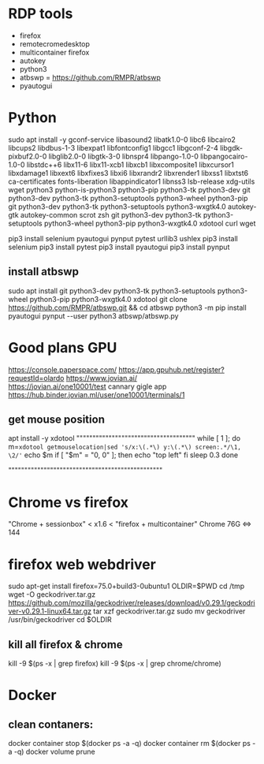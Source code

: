 # RDP tools
- firefox
- remotecromedesktop
- multicontainer firefox
- autokey
- python3
- atbswp = https://github.com/RMPR/atbswp
- pyautogui

# Python
sudo apt install -y gconf-service libasound2 libatk1.0-0 libc6 libcairo2 libcups2 libdbus-1-3 libexpat1 libfontconfig1 libgcc1 libgconf-2-4 libgdk-pixbuf2.0-0 libglib2.0-0 libgtk-3-0 libnspr4 libpango-1.0-0 libpangocairo-1.0-0 libstdc++6 libx11-6 libx11-xcb1 libxcb1 libxcomposite1 libxcursor1 libxdamage1 libxext6 libxfixes3 libxi6 libxrandr2 libxrender1 libxss1 libxtst6 ca-certificates fonts-liberation libappindicator1 libnss3 lsb-release xdg-utils wget python3 python-is-python3 python3-pip python3-tk python3-dev git python3-dev python3-tk python3-setuptools python3-wheel python3-pip git python3-dev python3-tk python3-setuptools python3-wxgtk4.0  autokey-gtk autokey-common scrot zsh git python3-dev python3-tk python3-setuptools python3-wheel python3-pip python3-wxgtk4.0 xdotool curl wget

pip3 install selenium  pyautogui pynput   pytest urllib3 ushlex
pip3 install selenium
pip3 install pytest
pip3 install pyautogui 
pip3 install pynput

## install atbswp
sudo apt install git python3-dev python3-tk python3-setuptools python3-wheel python3-pip python3-wxgtk4.0 xdotool
git clone https://github.com/RMPR/atbswp.git && cd atbswp
python3 -m pip install pyautogui pynput --user
python3 atbswp/atbswp.py


# Good plans GPU
https://console.paperspace.com/
https://app.gpuhub.net/register?requestId=olardo
https://www.jovian.ai/  
https://jovian.ai/one10001/test
cannary gigle app
https://hub.binder.jovian.ml/user/one10001/terminals/1

## get mouse position

apt install -y xdotool
"""""""""""""""""""""""""""""""""""""
while [ 1 ];
do
    m=`xdotool getmouselocation|sed 's/x:\(.*\) y:\(.*\) screen:.*/\1, \2/'`
    echo $m
    if [ "$m" = "0, 0" ];
    then
        echo "top left"
    fi
    sleep 0.3
done

""""""""""""""""""""""""""""""""""""""""""""""""


# Chrome vs firefox
"Chrome + sessionbox"  < x1.6 < "firefox + multicontainer"
Chrome 76G <=> 144 

# firefox web webdriver 
sudo apt-get install firefox=75.0+build3-0ubuntu1
OLDIR=$PWD
cd /tmp
wget -O geckodriver.tar.gz https://github.com/mozilla/geckodriver/releases/download/v0.29.1/geckodriver-v0.29.1-linux64.tar.gz
tar xzf geckodriver.tar.gz
sudo mv geckodriver /usr/bin/geckodriver
cd $OLDIR
## kill all firefox & chrome
kill -9 $(ps -x | grep firefox)
kill -9 $(ps -x | grep chrome/chrome)


# Docker
## clean contaners:
docker container stop $(docker ps -a -q)
docker container rm $(docker ps -a -q) 
docker volume prune